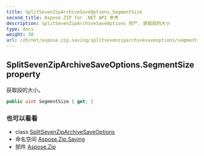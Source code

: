 ```yaml
---
title: SplitSevenZipArchiveSaveOptions.SegmentSize
second_title: Aspose.ZIP for .NET API 参考
description: SplitSevenZipArchiveSaveOptions 财产. 获取段的大小
type: docs
weight: 30
url: /zh/net/aspose.zip.saving/splitsevenziparchivesaveoptions/segmentsize/
---
```

## SplitSevenZipArchiveSaveOptions.SegmentSize property

获取段的大小。

```csharp
public uint SegmentSize { get; }
```

### 也可以看看

* class [SplitSevenZipArchiveSaveOptions](../)
* 命名空间 [Aspose.Zip.Saving](../../splitsevenziparchivesaveoptions/)
* 部件 [Aspose.Zip](../../../)



